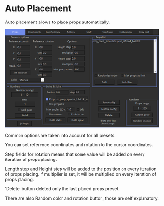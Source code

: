 # Auto Placement

Auto placement allows to place props automatically.

![Img1](/assets/images/props/img08.png)

Common options are taken into account for all presets.

You can set reference coordinates and rotation to the cursor coordinates.

Step fields for rotation means that some value will be added on every iteration of props placing.

Length step and Height step will be added to the position on every iteration of props placing.
If multiplier is set, it will be multiplied on every iteration of props placing.

'Delete' button deleted only the last placed props preset.

There are also Random color and rotation button, those are self explanatory.